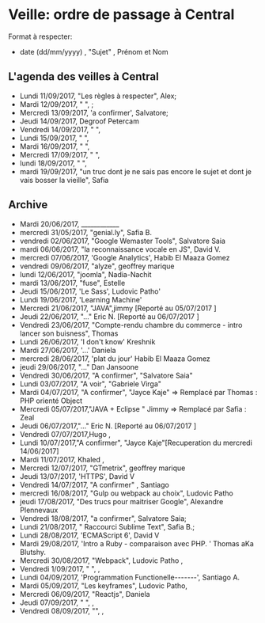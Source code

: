 # Veille: ordre de passage à Central
Format à respecter:   
- date (dd/mm/yyyy) , "Sujet" ,  Prénom et Nom

## L'agenda des veilles à Central

- Lundi 11/09/2017, "Les règles à respecter", Alex;
- Mardi 12/09/2017, " ", ;
- Mercredi 13/09/2017, 'a confirmer', Salvatore;
- Jeudi 14/09/2017, Degroof Petercam
- Vendredi 14/09/2017, " ",
- Lundi 15/09/2017, " ",
- Mardi 16/09/2017, " ",
- Mercredi 17/09/2017, " ",
- lundi 18/09/2017, " ",
- mardi 19/09/2017, "un truc dont je ne sais pas encore le sujet et dont je vais bosser la vieille", Safia


## Archive 
- Mardi 20/06/2017, ____________
- mercredi 31/05/2017, "genial.ly", Safia B.
- vendredi 02/06/2017, "Google Wemaster Tools", Salvatore Saia
- mardi 06/06/2017, "la reconnaissance vocale en JS", David V.
- mercredi 07/06/2017, 'Google Analytics', Habib El Maaza Gomez
- vendredi 09/06/2017, "alyze", geoffrey marique
- lundi 12/06/2017, "joomla", Nadia-Nachit
- mardi 13/06/2017, "fuse", Estelle
- Jeudi 15/06/2017, 'Le Sass', Ludovic Patho'
- Lundi 19/06/2017,  'Learning Machine'
- Mercredi 21/06/2017, "JAVA",jimmy [Reporté au 05/07/2017 ]
- Jeudi 22/06/2017, "..." Eric N. [Reporté au 06/07/2017 ]
- Vendredi 23/06/2017, "Compte-rendu chambre du commerce - intro lancer son buisness", Thomas 
- Lundi 26/06/2017, 	'I don't know' Kreshnik
- Mardi 27/06/2017, '...' Daniela
- mercredi 28/06/2017, 'plat du jour' Habib El Maaza Gomez
- jeudi 29/06/2017, "..." Dan Jansoone
- Vendredi 30/06/2017, "A confirmer", "Salvatore Saia"
- Lundi 03/07/2017, "A voir", "Gabriele Virga"
- Mardi 04/07/2017, "A confirmer", "Jayce Kaje" => Remplacé par Thomas : PHP orienté Object
- Mercredi 05/07/2017,"JAVA + Eclipse " Jimmy => Remplacé par Safia : Zeal
- Jeudi 06/07/2017,"..." Eric N. [Reporté au 06/07/2017 ] 
- Vendredi 07/07/2017,Hugo ,
- Lundi 10/07/2017,"A confirmer", "Jayce Kaje"[Recuperation du mercredi 14/06/2017] 
- Mardi 11/07/2017, Khaled , 
- Mercredi 12/07/2017, "GTmetrix", geoffrey marique
- Jeudi 13/07/2017, 'HTTPS', David V 
- Vendredi 14/07/2017, "A confirmer" , Santiago
- mercredi 16/08/2017, "Gulp ou webpack au choix", Ludovic Patho
- jeudi 17/08/2017, "Des trucs pour maitriser Google", Alexandre Plennevaux
- Vendredi 18/08/2017, "a confirmer", Salvatore Saia;
- Lundi 21/08/2017, " Raccourci Sublime Text", Safia B.;
- Lundi 28/08/2017, 'ECMAScript 6', David V
- Mardi 29/08/2017, 'Intro a Ruby - comparaison avec PHP. ' Thomas aKa Blutshy.
- Mercredi 30/08/2017, "Webpack", Ludovic Patho ,
- Vendredi 1/09/2017, " ", ,
- Lundi 04/09/2017, 'Programmation Functionelle-------', Santiago A.
- Mardi 05/09/2017, "Les keyframes", Ludovic Patho,
- Mercredi 06/09/2017, "Reactjs", Daniela
- Jeudi 07/09/2017, " ", ,
- Vendredi 08/09/2017, "", ,
